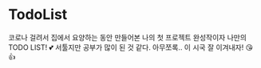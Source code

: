 # TodoList
코로나 걸려서 집에서 요양하는 동안 만들어본 나의 첫 프로젝트 완성작이자 나만의 TODO LIST! 💕
서툴지만 공부가 많이 된 것 같다.
아무쪼록.. 이 시국 잘 이겨내자! 😘👍
